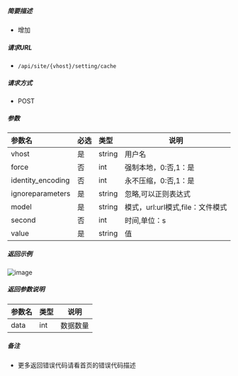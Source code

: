 

    
##### 简要描述

- 增加

##### 请求URL
- ` /api/site/{vhost}/setting/cache `
  
##### 请求方式
- POST 

##### 参数

|参数名|必选|类型|说明|
|:----    |:---|:----- |-----   |
|vhost |是  |string |用户名   |
|force |否  |int | 强制本地，0:否,1：是    |
|identity_encoding     |否  |int |  永不压缩，0:否,1：是   |
|ignoreparameters |是  |string | 忽略,可以正则表达式    |
|model     |是  |string | 模式，url:url模式,file：文件模式    |
|second |否  |int |  时间,单位：s   |
|value     |是  |string |  值   |

##### 返回示例 

![image](https://user-images.githubusercontent.com/90588289/133762484-98478ea2-a99f-465a-b5c8-37da926933cd.png)

##### 返回参数说明 

|参数名|类型|说明|
|:-----  |:-----|-----                           |
|data |int   |数据数量  |

##### 备注 

- 更多返回错误代码请看首页的错误代码描述



